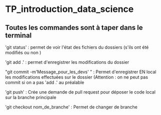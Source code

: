 # TP_introduction_data_science


## Toutes les commandes sont à taper dans le terminal 
'git status' : permet de voir l'état des fichiers du dossiers (s'ils ont été modifiés ou non ) 

'git add .' : permet d'enregistrer les modifications du dossier 

"git commit -m'Message_pour_les_devs' " : Permet d'enregistrer EN local les modifications effectuées sur le dossier (Attention : on ne peut pas commit si on a pas 'add .' au préalable

'git push' : Crée une demande de pull request pour déposer le code local sur la branche principale 

'git checkout nom_de_branche' : Permet de changer de branche 
